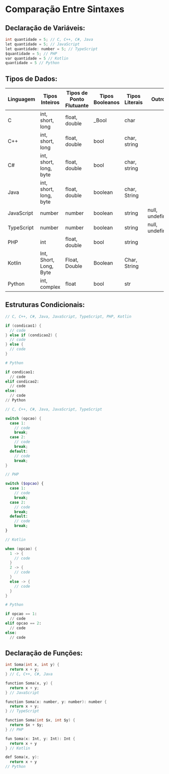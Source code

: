 # Comparação Entre Sintaxes

## Declaração de Variáveis:
```c
int quantidade = 5; // C, C++, C#, Java
let quantidade = 5; // JavaScript
let quantidade: number = 5; // TypeScript
$quantidade = 5; // PHP
var quantidade = 5 // Kotlin
quantidade = 5 // Python
```

## Tipos de Dados:
| Linguagem     | Tipos Inteiros               | Tipos de Ponto Flutuante  | Tipos Booleanos | Tipos Literais |     Outros      |
|---------------|------------------------------|---------------------------|------------------|---------------|-----------------|
| C             | int, short, long             | float, double             | _Bool            | char          |                 |
| C++           | int, short, long             | float, double             | bool             | char, string  |                 |
| C#            | int, short, long, byte       | float, double             | bool             | char, string  |                 |
| Java          | int, short, long, byte       | float, double             | boolean          | char, String  |                 |
| JavaScript    | number                       | number                    | boolean          | string        | null, undefined |
| TypeScript    | number                       | number                    | boolean          | string        | null, undefined |
| PHP           | int                          | float, double             | bool             | string        |                 |
| Kotlin        | Int, Short, Long, Byte       | Float, Double             | Boolean          | Char, String  |                 |
| Python        | int, complex                 | float                     | bool             | str           |                 |

## Estruturas Condicionais:
```c
// C, C++, C#, Java, JavaScript, TypeScript, PHP, Kotlin

if (condicao1) {
  // code
} else if (condicao2) {
  // code
} else {
  // code
}
```

```python
# Python

if condicao1:
  // code
elif condicao2:
  // code
else:
  // code
// Python
```

```c
// C, C++, C#, Java, JavaScript, TypeScript

switch (opcao) {
  case 1:
    // code
    break;
  case 2:
    // code
    break;
  default:
    // code
    break;
}
```

```php
// PHP

switch ($opcao) {
  case 1:
    // code
    break;
  case 2:
    // code
    break;
  default:
    // code
    break;
}
```

```kotlin
// Kotlin

when (opcao) {
  1 -> {
    // code
  }
  2 -> {
    // code
  }
  else -> {
    // code
  }
}
```

```python
# Python

if opcao == 1:
  // code
elif opcao == 2:
  // code
else:
  // code
```

## Declaração de Funções:
```c
int Soma(int x, int y) {
  return x + y;
} // C, C++, C#, Java

function Soma(x, y) {
  return x + y;
} // JavaScript

function Soma(x: number, y: number): number {
  return x + y;
} // TypeScript

function Soma(int $x, int $y) {
  return $x + $y;
} // PHP

fun Soma(x: Int, y: Int): Int {
  return x + y
} // Kotlin

def Soma(x, y):
  return x + y
// Python
```
